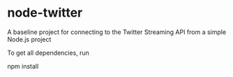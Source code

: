 # node-twitter
A baseline project for connecting to the Twitter Streaming API from a simple Node.js project

To get all dependencies, run

npm install
